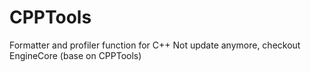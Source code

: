 # CPPTools

Formatter and profiler function for C++
Not update anymore, checkout EngineCore (base on CPPTools)
